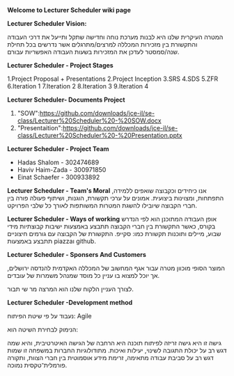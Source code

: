 **Welcome to Lecturer Scheduler wiki page**

**Lecturer Scheduler Vision:**

המטרה העיקרית שלנו היא לבנות מערכת נוחה וחדישה שתקל ותייעל 
את דרכי העבודה והתקשורת בין מזכירות המכללה למרצים/מתרגלים אשר נדרשים
בכל תחילת שנה/סמסטר לעדכן את המזכירות בשעות העבודה האפשריות עבורם.

**Lecturer Scheduler - Project Stages**

1.Project Proposal + Presentations 
2.Project Inception
3.SRS 
4.SDS
5.ZFR 
6.Iteration 1 
7.Iteration 2 
8.Iteration 3 
9.Iteration 4


**Lecturer Scheduler- Documents Project**
1. "SOW":https://github.com/downloads/jce-il/se-class/Lecturer%20Scheduler%20-%20SOW.docx
2. "Presentaition":https://github.com/downloads/jce-il/se-class/Lecturer%20Scheduler%20-%20Presentation.pptx

**Lecturer Scheduler - Project Team**

* Hadas Shalom - 302474689
* Haviv Haim-Zada - 300971850
* Einat Schaefer - 300933892

**Lecturer Scheduler - Team's Moral**
אנו כיחידים וכקבוצה שואפים ללמידה, התפתחות, ומצוינות ביצועית.
 אמונים על ערכי תקשורת, הוגנות, ושיתוף פעולה פורה בין חברי הקבוצה שיובילו להשגת המטרות
 המשותפות לאורך כל שלבי הפרויקט.

**Lecturer Scheduler - Ways of working**
 אופן העבודה המתוכנן הוא לפי הנדרש בקורס, כאשר התקשורת בין חברי הקבוצה תתבצע באמצעות
ישיבות קבוצתיות מידי שבוע, מיילים ותוכנות תקשורת כמו: סקייפ. 
התקשורת של הקבוצה עם גורמים חיצוניים תתבצע באמצעות piazzaו github.

**Lecturer Scheduler - Sponsers And Customers**

המוצר הסופי מוכוון מטרה עבור אגף המחשוב של המכללה האקדמית להנדסה ירושלים,
אך יוכל למצוא בו עניין כל מוסד שמנהל משמרות של עובדים.

לצורך העניין הלקוח שלנו הוא המרצה מר שי תבור.

**Lecturer Scheduler -Development method**

נעבוד על פי שיטת הפיתוח:
Agile

הנימוק לבחירת השיטה הוא:

 גישה זו היא גישה זריזה לפיתוח תוכנה היא הרחבה של הגישה האיטרטיבית, והיא שמה דגש רב על יכולת התגובה לשינוי, יעילות ואיכות. מתודולוגיות החברות במשפחה זו שמות דגש רב על סביבת עבודה מתאימה, זרימת מידע אוסמוטית בין חברי הצוות, ותקורה פורמלית־טקסית נמוכה.